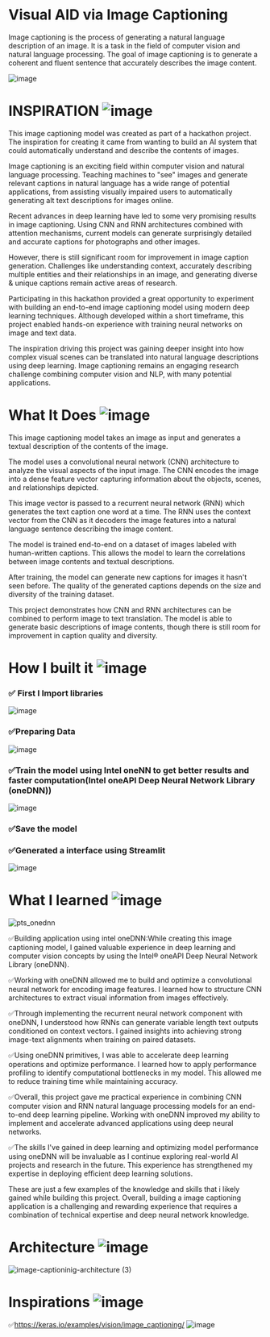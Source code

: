# Visual AID via Image Captioning
Image captioning is the process of generating a natural language description of an
image. It is a task in the field of computer vision and natural language processing. The
goal of image captioning is to generate a coherent and fluent sentence that accurately
describes the image content.

![image](https://github.com/viveklistenus/VisualAid_intelOneAPI/assets/28853520/1d6a9cb0-5e26-4f8b-8653-ca0a536cf591)








# INSPIRATION ![image](https://user-images.githubusercontent.com/72274851/218500470-ec078b99-0a50-4b06-a2df-c09e47ecc187.png)

This image captioning model was created as part of a hackathon project. The inspiration for creating it came from wanting to build an AI system that could automatically understand and describe the contents of images.

Image captioning is an exciting field within computer vision and natural language processing. Teaching machines to "see" images and generate relevant captions in natural language has a wide range of potential applications, from assisting visually impaired users to automatically generating alt text descriptions for images online.

Recent advances in deep learning have led to some very promising results in image captioning. Using CNN and RNN architectures combined with attention mechanisms, current models can generate surprisingly detailed and accurate captions for photographs and other images.

However, there is still significant room for improvement in image caption generation. Challenges like understanding context, accurately describing multiple entities and their relationships in an image, and generating diverse & unique captions remain active areas of research.

Participating in this hackathon provided a great opportunity to experiment with building an end-to-end image captioning model using modern deep learning techniques. Although developed within a short timeframe, this project enabled hands-on experience with training neural networks on image and text data.

The inspiration driving this project was gaining deeper insight into how complex visual scenes can be translated into natural language descriptions using deep learning. Image captioning remains an engaging research challenge combining computer vision and NLP, with many potential applications.

# What It Does ![image](https://user-images.githubusercontent.com/72274851/218503394-b52dfcc9-0620-4f44-94f5-46a09a5cc970.png)

This image captioning model takes an image as input and generates a textual description of the contents of the image.

The model uses a convolutional neural network (CNN) architecture to analyze the visual aspects of the input image. The CNN encodes the image into a dense feature vector capturing information about the objects, scenes, and relationships depicted.

This image vector is passed to a recurrent neural network (RNN) which generates the text caption one word at a time. The RNN uses the context vector from the CNN as it decoders the image features into a natural language sentence describing the image content.

The model is trained end-to-end on a dataset of images labeled with human-written captions. This allows the model to learn the correlations between image contents and textual descriptions.

After training, the model can generate new captions for images it hasn't seen before. The quality of the generated captions depends on the size and diversity of the training dataset.

This project demonstrates how CNN and RNN architectures can be combined to perform image to text translation. The model is able to generate basic descriptions of image contents, though there is still room for improvement in caption quality and diversity.

# How I built it ![image](https://user-images.githubusercontent.com/72274851/218502434-f6e66043-0db0-4f85-b7f4-f33b2d33df1f.png)

### ✅ First I Import libraries

![image](https://github.com/viveklistenus/VisualAid_intelOneAPI/assets/28853520/6881970e-4d74-49be-91c2-3a3f4a7705e4)

### ✅Preparing Data
![image](https://github.com/viveklistenus/VisualAid_intelOneAPI/assets/28853520/49136e65-368e-400f-aed2-b797baac6630)


### ✅Train the model using Intel oneNN to get better results and faster computation(Intel oneAPI Deep Neural Network Library (oneDNN))
![image](https://github.com/viveklistenus/VisualAid_intelOneAPI/assets/28853520/585fba35-e6a9-4ab2-b328-df1eb85734cb)


### ✅Save the model

### ✅Generated a interface using Streamlit
![image](https://github.com/viveklistenus/VisualAid_intelOneAPI/assets/28853520/0552176e-b945-4a91-8bce-454599c6db95)




# What I learned ![image](https://user-images.githubusercontent.com/72274851/218499685-e8d445fc-e35e-4ab5-abc1-c32462592603.png)

![pts_onednn](https://github.com/viveklistenus/VisualAid_intelOneAPI/assets/28853520/ce0ddc79-8047-4257-a48a-6dc213c03888)

✅Building application using intel oneDNN:While creating this image captioning model, I gained valuable experience in deep learning and computer vision concepts by using the Intel® oneAPI Deep Neural Network Library (oneDNN).

✅Working with oneDNN allowed me to build and optimize a convolutional neural network for encoding image features. I learned how to structure CNN architectures to extract visual information from images effectively.

✅Through implementing the recurrent neural network component with oneDNN, I understood how RNNs can generate variable length text outputs conditioned on context vectors. I gained insights into achieving strong image-text alignments when training on paired datasets.

✅Using oneDNN primitives, I was able to accelerate deep learning operations and optimize performance. I learned how to apply performance profiling to identify computational bottlenecks in my model. This allowed me to reduce training time while maintaining accuracy.

✅Overall, this project gave me practical experience in combining CNN computer vision and RNN natural language processing models for an end-to-end deep learning pipeline. Working with oneDNN improved my ability to implement and accelerate advanced applications using deep neural networks.

✅The skills I've gained in deep learning and optimizing model performance using oneDNN will be invaluable as I continue exploring real-world AI projects and research in the future. This experience has strengthened my expertise in deploying efficient deep learning solutions.

These are just a few examples of the knowledge and skills that i likely gained while building this project. 
Overall, building a image captioning application is a challenging and rewarding experience that requires a combination of technical expertise and deep neural network knowledge.

# Architecture ![image](https://user-images.githubusercontent.com/72274851/218502434-f6e66043-0db0-4f85-b7f4-f33b2d33df1f.png)
![image-captioninig-architecture (3)](https://github.com/viveklistenus/VisualAid_intelOneAPI/assets/28853520/77423205-cd76-40e4-8394-a36fa6c44dc3)


# Inspirations ![image](https://user-images.githubusercontent.com/72274851/218503394-b52dfcc9-0620-4f44-94f5-46a09a5cc970.png)
✅https://keras.io/examples/vision/image_captioning/
![image](https://github.com/viveklistenus/VisualAid_intelOneAPI/assets/28853520/f3db81cf-4581-4ff4-b9d5-e44fb265e785)






